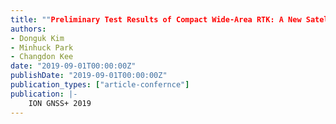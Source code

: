 ```yaml
---
title: ""Preliminary Test Results of Compact Wide-Area RTK: A New Satellite-Based Augmentation System for Centimeter-Level Service""
authors:
- Donguk Kim
- Minhuck Park
- Changdon Kee
date: "2019-09-01T00:00:00Z"
publishDate: "2019-09-01T00:00:00Z"
publication_types: ["article-confernce"]
publication: |-
    ION GNSS+ 2019
---
```

